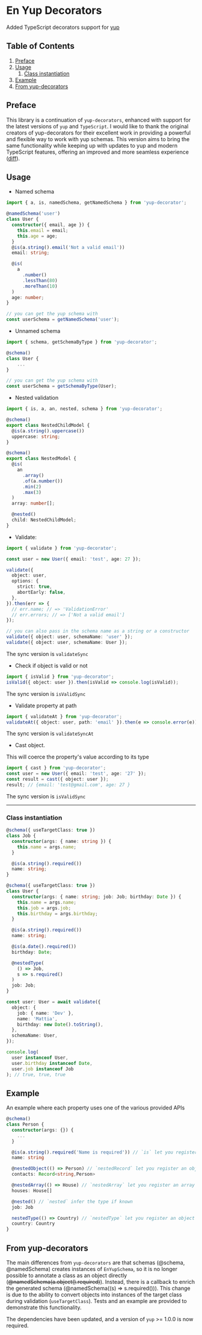 # En Yup Decorators

Added TypeScript decorators support for [yup](https://github.com/jquense/yup)

## Table of Contents
1. [Preface](#preface)
1. [Usage](#usage)
    1. [Class instantiation](#class-instantiation)
1. [Example](#example)
1. [From yup-decorators](#from-yup-decorators)

## Preface

This library is a continuation of `yup-decorators`, enhanced with support for the latest versions of `yup` and `TypeScript`. I would like to thank the original creators of yup-decorators for their excellent work in providing a powerful and flexible way to work with yup schemas. This version aims to bring the same functionality while keeping up with updates to yup and modern TypeScript features, offering an improved and more seamless experience ([diff](#from-yup-decorators)).

## Usage

- Named schema

```typescript
import { a, is, namedSchema, getNamedSchema } from 'yup-decorator';

@namedSchema('user')
class User {
  constructor({ email, age }) {
    this.email = email;
    this.age = age;
  }
  @is(a.string().email('Not a valid email'))
  email: string;

  @is(
    a
      .number()
      .lessThan(80)
      .moreThan(10)
  )
  age: number;
}

// you can get the yup schema with
const userSchema = getNamedSchema('user');
```

- Unnamed schema

```typescript
import { schema, getSchemaByType } from 'yup-decorator';

@schema()
class User {
	...
}

// you can get the yup schema with
const userSchema = getSchemaByType(User);
```

- Nested validation

```typescript
import { is, a, an, nested, schema } from 'yup-decorator';

@schema()
export class NestedChildModel {
  @is(a.string().uppercase())
  uppercase: string;
}

@schema()
export class NestedModel {
  @is(
    an
      .array()
      .of(a.number())
      .min(2)
      .max(3)
  )
  array: number[];

  @nested()
  child: NestedChildModel;
}
```

- Validate:

```typescript
import { validate } from 'yup-decorator';

const user = new User({ email: 'test', age: 27 });

validate({
  object: user,
  options: {
    strict: true,
    abortEarly: false,
  },
}).then(err => {
  // err.name; // => 'ValidationError'
  // err.errors; // => ['Not a valid email']
});

// you can also pass in the schema name as a string or a constructor
validate({ object: user, schemaName: 'user' });
validate({ object: user, schemaName: User });
```

The sync version is `validateSync`

- Check if object is valid or not

```typescript
import { isValid } from 'yup-decorator';
isValid({ object: user }).then(isValid => console.log(isValid));
```

The sync version is `isValidSync`

- Validate property at path

```typescript
import { validateAt } from 'yup-decorator';
validateAt({ object: user, path: 'email' }).then(e => console.error(e));
```

The sync version is `validateSyncAt`

- Cast object.

This will coerce the property's value according to its type

```typescript
import { cast } from 'yup-decorator';
const user = new User({ email: 'test', age: '27' });
const result = cast({ object: user });
result; // {email: 'test@gmail.com', age: 27 }
```

The sync version is `isValidSync`

---

### Class instantiation

```typescript
@schema({ useTargetClass: true })
class Job {
  constructor(args: { name: string }) {
    this.name = args.name;
  }

  @is(a.string().required())
  name: string;
}

@schema({ useTargetClass: true })
class User {
  constructor(args: { name: string; job: Job; birthday: Date }) {
    this.name = args.name;
    this.job = args.job;
    this.birthday = args.birthday;
  }

  @is(a.string().required())
  name: string;

  @is(a.date().required())
  birthday: Date;

  @nestedType(
    () => Job,
    s => s.required()
  )
  job: Job;
}

const user: User = await validate({
  object: {
    job: { name: 'Dev' },
    name: 'Mattia',
    birthday: new Date().toString(),
  },
  schemaName: User,
});

console.log(
  user instanceof User,
  user.birthday instanceof Date,
  user.job instanceof Job
); // true, true, true
```

## Example

An example where each property uses one of the various provided APIs

```typescript
@schema()
class Person {
  constructor(args: {}) {
    ...
  }

  @is(a.string().required('Name is required')) // `is` let you register a schema to the given property
  name: string

  @nestedObject(() => Person) // `nestedRecord` let you register an object where each value is of the given property
  contacts: Record<string,Person>

  @nestedArray(() => House) // `nestedArray` let you register an array of the given type
  houses: House[]

  @nested() // `nested` infer the type if known
  job: Job

  nestedType(() => Country) // `nestedType` let you register an object schema to the given property
  country: Country
}
```

## From yup-decorators

The main differences from `yup-decorators` are that schemas (@schema, @namedSchema) creates instances of `EnYupSchema`, so it is no longer possible to annotate a class as an object directly (~~@namedSchema(a.object().required)~~). Instead, there is a callback to enrich the generated schema (@namedSchema((s) => s.required())). This change is due to the ability to convert objects into instances of the target class during validation (`useTargetClass`). Tests and an example are provided to demonstrate this functionality.

The dependencies have been updated, and a version of `yup` >= 1.0.0 is now required.
